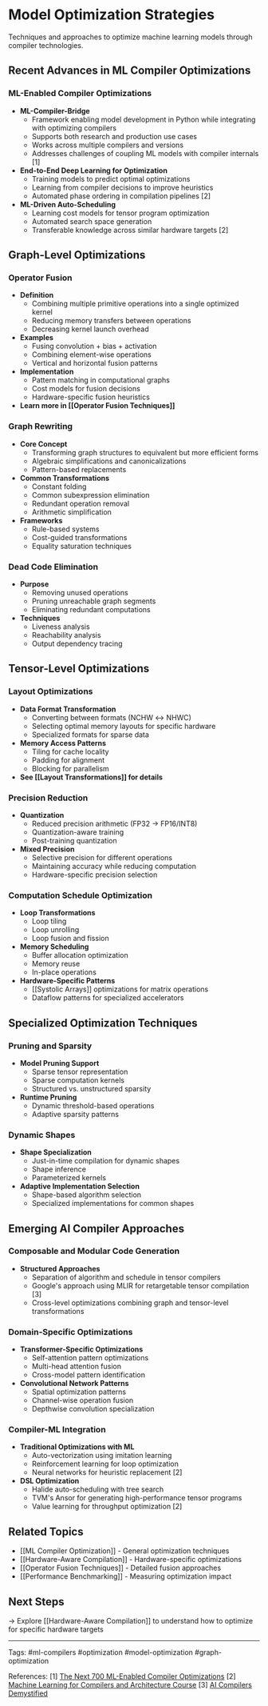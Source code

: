 # Model Optimization Strategies

Techniques and approaches to optimize machine learning models through compiler technologies.

## Recent Advances in ML Compiler Optimizations

### ML-Enabled Compiler Optimizations
- **ML-Compiler-Bridge**
  - Framework enabling model development in Python while integrating with optimizing compilers
  - Supports both research and production use cases
  - Works across multiple compilers and versions
  - Addresses challenges of coupling ML models with compiler internals [1]
- **End-to-End Deep Learning for Optimization**
  - Training models to predict optimal optimizations
  - Learning from compiler decisions to improve heuristics
  - Automated phase ordering in compilation pipelines [2]
- **ML-Driven Auto-Scheduling**
  - Learning cost models for tensor program optimization
  - Automated search space generation
  - Transferable knowledge across similar hardware targets [2]

## Graph-Level Optimizations

### Operator Fusion
- **Definition**
  - Combining multiple primitive operations into a single optimized kernel
  - Reducing memory transfers between operations
  - Decreasing kernel launch overhead
- **Examples**
  - Fusing convolution + bias + activation
  - Combining element-wise operations
  - Vertical and horizontal fusion patterns
- **Implementation**
  - Pattern matching in computational graphs
  - Cost models for fusion decisions
  - Hardware-specific fusion heuristics
- **Learn more in [[Operator Fusion Techniques]]**

### Graph Rewriting
- **Core Concept**
  - Transforming graph structures to equivalent but more efficient forms
  - Algebraic simplifications and canonicalizations
  - Pattern-based replacements
- **Common Transformations**
  - Constant folding
  - Common subexpression elimination
  - Redundant operation removal
  - Arithmetic simplification
- **Frameworks**
  - Rule-based systems
  - Cost-guided transformations
  - Equality saturation techniques

### Dead Code Elimination
- **Purpose**
  - Removing unused operations
  - Pruning unreachable graph segments
  - Eliminating redundant computations
- **Techniques**
  - Liveness analysis
  - Reachability analysis
  - Output dependency tracing

## Tensor-Level Optimizations

### Layout Optimizations
- **Data Format Transformation**
  - Converting between formats (NCHW ↔ NHWC)
  - Selecting optimal memory layouts for specific hardware
  - Specialized formats for sparse data
- **Memory Access Patterns**
  - Tiling for cache locality
  - Padding for alignment
  - Blocking for parallelism
- **See [[Layout Transformations]] for details**

### Precision Reduction
- **Quantization**
  - Reduced precision arithmetic (FP32 → FP16/INT8)
  - Quantization-aware training
  - Post-training quantization
- **Mixed Precision**
  - Selective precision for different operations
  - Maintaining accuracy while reducing computation
  - Hardware-specific precision selection

### Computation Schedule Optimization
- **Loop Transformations**
  - Loop tiling
  - Loop unrolling
  - Loop fusion and fission
- **Memory Scheduling**
  - Buffer allocation optimization
  - Memory reuse
  - In-place operations
- **Hardware-Specific Patterns**
  - [[Systolic Arrays]] optimizations for matrix operations
  - Dataflow patterns for specialized accelerators

## Specialized Optimization Techniques

### Pruning and Sparsity
- **Model Pruning Support**
  - Sparse tensor representation
  - Sparse computation kernels
  - Structured vs. unstructured sparsity
- **Runtime Pruning**
  - Dynamic threshold-based operations
  - Adaptive sparsity patterns

### Dynamic Shapes
- **Shape Specialization**
  - Just-in-time compilation for dynamic shapes
  - Shape inference
  - Parameterized kernels
- **Adaptive Implementation Selection**
  - Shape-based algorithm selection
  - Specialized implementations for common shapes

## Emerging AI Compiler Approaches

### Composable and Modular Code Generation
- **Structured Approaches**
  - Separation of algorithm and schedule in tensor compilers
  - Google's approach using MLIR for retargetable tensor compilation [3]
  - Cross-level optimizations combining graph and tensor-level transformations

### Domain-Specific Optimizations
- **Transformer-Specific Optimizations**
  - Self-attention pattern optimizations
  - Multi-head attention fusion
  - Cross-model pattern identification
- **Convolutional Network Patterns**
  - Spatial optimization patterns
  - Channel-wise operation fusion
  - Depthwise convolution specialization

### Compiler-ML Integration
- **Traditional Optimizations with ML**
  - Auto-vectorization using imitation learning
  - Reinforcement learning for loop optimization
  - Neural networks for heuristic replacement [2]
- **DSL Optimization**
  - Halide auto-scheduling with tree search
  - TVM's Ansor for generating high-performance tensor programs
  - Value learning for throughput optimization [2]

## Related Topics
- [[ML Compiler Optimization]] - General optimization techniques
- [[Hardware-Aware Compilation]] - Hardware-specific optimizations
- [[Operator Fusion Techniques]] - Detailed fusion approaches
- [[Performance Benchmarking]] - Measuring optimization impact

## Next Steps
→ Explore [[Hardware-Aware Compilation]] to understand how to optimize for specific hardware targets

---
Tags: #ml-compilers #optimization #model-optimization #graph-optimization

References:
[1] [The Next 700 ML-Enabled Compiler Optimizations](https://arxiv.org/abs/2311.10800)
[2] [Machine Learning for Compilers and Architecture Course](https://mlcomp.cs.illinois.edu/fa2023/)
[3] [AI Compilers Demystified](https://medium.com/geekculture/ai-compilers-ae28afbc4907) 